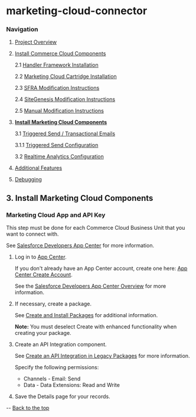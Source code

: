 <a name="Top"></a>
# marketing-cloud-connector

### Navigation
1. [Project Overview](1_0_Project_Overview.md)
2. [Install Commerce Cloud Components](2_0_Commerce_Cloud_Component_Installation.md)
	
	2.1 [Handler Framework Installation](2_1_Handler-Installation.md)
	
	2.2 [Marketing Cloud Cartridge Installation](2_2_MarketingCloudCart.md)
	
	2.3 [SFRA Modification Instructions](2_3_Modification-Instructions-for-SFRA.md)
	
	2.4 [SiteGenesis Modification Instructions](2_4_Modification-Instructions-for-SiteGenesis.md)
		
	2.5 [Manual Modification Instructions](2_5_ManualModifications.md)

7. [**Install Marketing Cloud Components**](3_0_ModifyMarketingCloud.md)

	3.1 [Triggered Send / Transactional Emails](3_1_0_TriggeredSendTransactionalEmails.md)
	
	3.1.1 [Triggered Send Configuration](3_1_1_MCConnectorInstallation-TriggeredSendConfiguration.md)
	
	3.2 [Realtime Analytics Configuration](3_2_MCConnectorInstallation-RealtimeAnalyticsConfiguration.md)
	
11. [Additional Features](4_0_AdditionalFeatures.md)
12. [Debugging](5_0_Debugging.md)


## 3. Install Marketing Cloud Components

### Marketing Cloud App and API Key

This step must be done for each Commerce Cloud Business Unit that you want to connect with.

See [Salesforce Developers App Center](https://developer.salesforce.com/docs/atlas.en-us.mc-getting-started.meta/mc-getting-started/get-api-key.htm) for more information.

1. Log in to [App Center](https://appcenter-auth.s1.marketingcloudapps.com/).

    If you don't already have an App Center account, create one here: [App Center Create Account](https://appcenter-auth.s1.marketingcloudapps.com/create). 
	
	See the [Salesforce Developers App Center Overview](https://developer.salesforce.com/docs/atlas.en-us.mc-getting-started.meta/mc-getting-started/app-center.htm) for more information.

3. If necessary, create a package.

	See [Create and Install Packages](https://developer.salesforce.com/docs/atlas.en-us.mc-app-development.meta/mc-app-development/install-packages.htm) for additional information.
	
	**Note:** You must deselect Create with enhanced functionality when creating your package.
	
4. Create an API Integration component.

	See [Create an API Integration in Legacy Packages](https://developer.salesforce.com/docs/atlas.en-us.mc-app-development.meta/mc-app-development/create-integration-legacy.htm) for more information.
	
	Specify the following permissions: 
	- Channels - Email: Send
	- Data - Data Extensions: Read and Write

5. Save the Details page for your records.

--
[Back to the top](#Top)